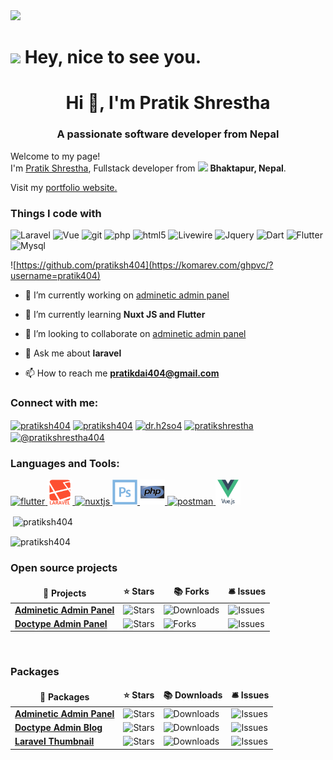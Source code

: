 <img src="https://lh3.googleusercontent.com/XqcnMK1PoeNEwd_7-rJmgJ5cOWcz0F1fFRNV9FcvsbN8MzPrMYkv3WgLgaBeCHM7jHGGiKnC-QnTHUuKadt1o7VQ9NGg2AxU5fKRWLlOpLEkKZ3srIlP-zE5JkrpmB5_RzIn-Sk2xuga9a1SPJRgpW6V3PuHbNj_BcZnuDDtjoAuSSV2nGdZ59ohXpAGGQ_oI4uBFz_mT1iX9eSERn2SdnGqMuXxYzTNZrbmqV5Q9CqDV4oDVYshuOPHl1AL4Pd2WRqQZsRrfd3WazcmTY1dmKFUBdNr2QzGi_byhow7Y88aDO6oDmdiB-NLBF6y49u2mkXY0oog8a5kY35yqTGpfa0XHD5WBwXrvEHRop7P_BAM1priTyr5wTDUrhV07IvHSptKDg0qQuwIg923UM1wm6C_vEBb66vmjwvaA9WLIvQKIrM5Zp3CCUBfjpSouSMaBuY5lCDxLUyHrsXI42ltPqllHMTF_aWLDBtT4_J451THkAyUh1mRgjrHNOQ8BFuIWCYY8pHoMGkumpJJ5P1slDlfW5rRP_ARoWMpMDz1iwWJzfzb_iHDNwSl4BmGg7-JkemjfIzKR1p29vF3ArWWTM9MxuEwGjMfOjqlhol7VWz4lkDl36vAAfvX137ICJD0_Fd1IKXmByzVhId1y-VzPNAcJguM7XRxBS30iINUdrv0gf8QbNJxkOk7EWLtxeJ-4b7dumixQRJWoWk8eLusNHk=w1280-h330-no?authuser=0"/>
<h1><img src="https://emojis.slackmojis.com/emojis/images/1531849430/4246/blob-sunglasses.gif?1531849430" width="30"/> Hey, nice to see you.</h1>

<h1 align="center">Hi 👋, I'm Pratik Shrestha</h1>
<h3 align="center">A passionate software developer from Nepal</h3>

<p>Welcome to my page! </br> I'm <a href="http://pratiksh404.github.io/">Pratik Shrestha</a>, Fullstack developer from <img src="https://i.pinimg.com/originals/a3/5c/c0/a35cc08f30e83b005b945b1f83f0ea37.gif" width="13"/> <b>Bhaktapur, Nepal</b>. </p>
<p>
	Visit my <a href="http://pratiksh404.github.io/">portfolio website.</a>
	</p>
<h3>Things I code with</h3>
<p>
  <img alt="Laravel" src="https://img.shields.io/badge/-Laravel-8DD6F9?style=flat-square&logo=laravel&logoColor=white" /> 
  <img alt="Vue" src="https://img.shields.io/badge/-Vue-F9A03C?style=flat-square&logo=vue.js&logoColor=white" />
  <img alt="git" src="https://img.shields.io/badge/-Git-F05032?style=flat-square&logo=git&logoColor=white" />
  <img alt="php" src="https://img.shields.io/badge/-PHP-CB3837?style=flat-square&logo=php&logoColor=white" />
  <img alt="html5" src="https://img.shields.io/badge/-HTML5-E34F26?style=flat-square&logo=html5&logoColor=white" />
  <img alt="Livewire" src="https://img.shields.io/badge/-Livewire-FB542B?style=flat-square&logo=livewire&logoColor=white" />
  <img alt="Jquery" src="https://img.shields.io/badge/-Jquery-EC4A3F?style=flat-square&logo=jquery&logoColor=white" />
  <img alt="Dart" src="https://img.shields.io/badge/-Dart-F7B93E?style=flat-square&logo=dart&logoColor=white" />
  <img alt="Flutter" src="https://img.shields.io/badge/-Flutter-13aa52?style=flat-square&logo=flutter&logoColor=white" />
  <img alt="Mysql" src="https://img.shields.io/badge/-Mysql-43853d?style=flat-square&logo=mysql&logoColor=white" />
</p>

![https://github.com/pratiksh404](https://komarev.com/ghpvc/?username=pratik404)

- 🔭 I’m currently working on [adminetic admin panel](https://github.com/pratiksh404/adminetic)

- 🌱 I’m currently learning **Nuxt JS and Flutter**

- 👯 I’m looking to collaborate on [adminetic admin panel](https://github.com/pratiksh404/adminetic)

- 💬 Ask me about **laravel**

- 📫 How to reach me **pratikdai404@gmail.com**

<h3 align="left">Connect with me:</h3>
<p align="left">
<a href="https://dev.to/pratiksh404" target="blank"><img align="center" src="https://cdn.jsdelivr.net/npm/simple-icons@3.0.1/icons/dev-dot-to.svg" alt="pratiksh404" height="30" width="40" /></a>
<a href="https://linkedin.com/in/pratiksh404" target="blank"><img align="center" src="https://raw.githubusercontent.com/rahuldkjain/github-profile-readme-generator/master/src/images/icons/Social/linked-in-alt.svg" alt="pratiksh404" height="30" width="40" /></a>
<a href="https://fb.com/dr.h2so4" target="blank"><img align="center" src="https://raw.githubusercontent.com/rahuldkjain/github-profile-readme-generator/master/src/images/icons/Social/facebook.svg" alt="dr.h2so4" height="30" width="40" /></a>
<a href="https://instagram.com/pratikshrestha" target="blank"><img align="center" src="https://raw.githubusercontent.com/rahuldkjain/github-profile-readme-generator/master/src/images/icons/Social/instagram.svg" alt="pratikshrestha" height="30" width="40" /></a>
<a href="https://medium.com/@pratikshrestha404" target="blank"><img align="center" src="https://raw.githubusercontent.com/rahuldkjain/github-profile-readme-generator/master/src/images/icons/Social/medium.svg" alt="@pratikshrestha404" height="30" width="40" /></a>
</p>

<h3 align="left">Languages and Tools:</h3>
<p align="left"> <a href="https://flutter.dev" target="_blank"> <img src="https://www.vectorlogo.zone/logos/flutterio/flutterio-icon.svg" alt="flutter" width="40" height="40"/> </a> <a href="https://laravel.com/" target="_blank"> <img src="https://raw.githubusercontent.com/devicons/devicon/master/icons/laravel/laravel-plain-wordmark.svg" alt="laravel" width="40" height="40"/> </a> <a href="https://nuxtjs.org/" target="_blank"> <img src="https://www.vectorlogo.zone/logos/nuxtjs/nuxtjs-icon.svg" alt="nuxtjs" width="40" height="40"/> </a> <a href="https://www.photoshop.com/en" target="_blank"> <img src="https://raw.githubusercontent.com/devicons/devicon/master/icons/photoshop/photoshop-line.svg" alt="photoshop" width="40" height="40"/> </a> <a href="https://www.php.net" target="_blank"> <img src="https://raw.githubusercontent.com/devicons/devicon/master/icons/php/php-original.svg" alt="php" width="40" height="40"/> </a> <a href="https://postman.com" target="_blank"> <img src="https://www.vectorlogo.zone/logos/getpostman/getpostman-icon.svg" alt="postman" width="40" height="40"/> </a> <a href="https://vuejs.org/" target="_blank"> <img src="https://raw.githubusercontent.com/devicons/devicon/master/icons/vuejs/vuejs-original-wordmark.svg" alt="vuejs" width="40" height="40"/> </a> </p>


<p>&nbsp;<img align="center" src="https://github-readme-stats.vercel.app/api?username=pratiksh404&show_icons=true&locale=en" alt="pratiksh404" /></p>

<p><img align="center" src="https://github-readme-streak-stats.herokuapp.com/?user=pratiksh404&theme=dark" alt="pratiksh404" /></p>


<h3>Open source projects</h3>
<table>
  <thead align="center">
    <tr border: none;>
      <td><b>🎁 Projects</b></td>
      <td><b>⭐ Stars</b></td>
      <td><b>📚 Forks</b></td>
      <td><b>🛎 Issues</b></td>
    </tr>
  </thead>
  <tbody>
	     <tr>
	<td><a href="https://github.com/pratiksh404/adminetic"><b>Adminetic Admin Panel</b></a></td>
        <td><img alt="Stars" src="https://img.shields.io/github/stars/pratiksh404/adminetic"/></td>
        <td><img alt="Downloads" src="https://img.shields.io/packagist/dt/pratiksh/adminetic.svg?style=flat-square"/></td>
        <td><img alt="Issues" src="https://img.shields.io/github/issues/pratiksh404/adminetic"/></td>
    </tr>
    <tr>
	    <td><a href="https://github.com/pratiksh404/doctype_admin"><b>Doctype Admin Panel</b></a></td>
      <td><img alt="Stars" src="https://img.shields.io/github/stars/pratiksh404/doctype_admin"/></td>
      <td><img alt="Forks" src="https://img.shields.io/github/forks/pratiksh404/doctype_admin"/></td>
      <td><img alt="Issues" src="https://img.shields.io/github/issues/pratiksh404/doctype_admin"/></td>
    </tr>
	 
  </tbody>
</table>
<br>
<h3>Packages</h3>
<table>
  <thead align="center">
    <tr border: none;>
      <td><b>🎁 Packages</b></td>
      <td><b>⭐ Stars</b></td>
      <td><b>📚 Downloads</b></td>
      <td><b>🛎 Issues</b></td>
    </tr>
  </thead>
  <tbody>
   <tr>
	<td><a href="https://github.com/pratiksh404/adminetic"><b>Adminetic Admin Panel</b></a></td>
        <td><img alt="Stars" src="https://img.shields.io/github/stars/pratiksh404/adminetic"/></td>
        <td><img alt="Downloads" src="https://img.shields.io/packagist/dt/pratiksh/adminetic.svg?style=flat-square"/></td>
        <td><img alt="Issues" src="https://img.shields.io/github/issues/pratiksh404/adminetic"/></td>
    </tr>
    <tr>
	<td><a href="https://github.com/pratiksh404/doctype_admin_blog"><b>Doctype Admin Blog</b></a></td>
        <td><img alt="Stars" src="https://img.shields.io/github/stars/pratiksh404/doctype_admin_blog"/></td>
        <td><img alt="Downloads" src="https://poser.pugx.org/doctype_admin/blog/downloads"/></td>
        <td><img alt="Issues" src="https://img.shields.io/github/issues/pratiksh404/doctype_admin_blog"/></td>
    </tr>
     <tr>
	<td><a href="https://github.com/pratiksh404/laravel-thumbnails"><b>Laravel Thumbnail</b></a></td>
        <td><img alt="Stars" src="https://img.shields.io/github/stars/pratiksh404/laravel-thumbnails"/></td>
        <td><img alt="Downloads" src="https://poser.pugx.org/drh2so4/thumbnail/downloads"/></td>
        <td><img alt="Issues" src="https://img.shields.io/github/issues/pratiksh404/laravel-thumbnails"/></td>
    </tr>	 
  </tbody>
</table>
<br>

